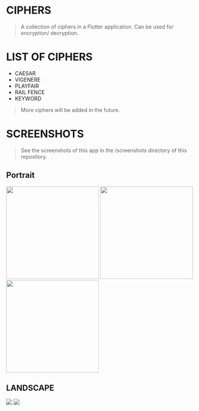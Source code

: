 # CIPHERS 

> A collection of ciphers in a Flutter application. Can be used for encryption/ decryption.

# LIST OF CIPHERS
* CAESAR 
* VIGENERE
* PLAYFAIR
* RAIL FENCE
* KEYWORD

> More ciphers will be added in the future.

# SCREENSHOTS

> See the screenshots of this app in the /screenshots directory of this repository.

## Portrait

<p class = "left">
 <img src = "https://github.com/suriyaakumar/flutter-ciphers/blob/master/screenshots/about.jpg" width= 250/>
 <img src = "https://github.com/suriyaakumar/flutter-ciphers/blob/master/screenshots/portrait-1.jpg" width= 250/>
 <img src = "https://github.com/suriyaakumar/flutter-ciphers/blob/master/screenshots/portrait-2.jpg" width= 250/>
 </p>
 
 ## LANDSCAPE
 
 <p class = "left">
  <img src = "https://github.com/suriyaakumar/flutter-ciphers/blob/master/screenshots/landscape-1.jpg"/>
  <img src = "https://github.com/suriyaakumar/flutter-ciphers/blob/master/screenshots/landscape-2.jpg"/>
</p>
 
